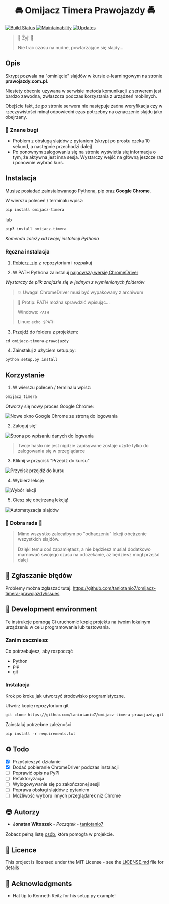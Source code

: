 <h1 align="center">🚘 Omijacz Timera Prawojazdy 🚔</h1>

[![Build Status](https://travis-ci.org/taniotanio7/omijacz-timera-prawojazdy.svg?branch=master)](https://travis-ci.org/taniotanio7/omijacz-timera-prawojazdy)
[![Maintainability](https://api.codeclimate.com/v1/badges/f1483bc09e7003232cb7/maintainability)](https://codeclimate.com/github/taniotanio7/omijacz-timera-prawojazdy/maintainability)
[![Updates](https://pyup.io/repos/github/taniotanio7/omijacz-timera-prawojazdy/shield.svg)](https://pyup.io/repos/github/taniotanio7/omijacz-timera-prawojazdy/)

> 🎉 Żyj! 🎉
>
> Nie trać czasu na nudne, powtarzające się slajdy...

## Opis

Skrypt pozwala na "ominięcie" slajdów w kursie e-learningowym na stronie **prawojazdy.com.pl**.

Niestety obecnie używana w serwisie metoda komunikacji z serwerem jest bardzo zawodna, zwłaszcza podczas korzystania
z urządzeń mobilnych.

Obejście fakt, że po stronie serwera nie następuje żadna weryfikacja czy w rzeczywistości minął odpowiedni czas
potrzebny na oznaczenie slajdu jako obejrzany.

### :poop: Znane bugi

- Problem z obsługą slajdów z pytaniem (skrypt po prostu czeka 10 sekund, a następnie przechodzi dalej)
- Po ponownym zalogowaniu się na stronie wyświetla się informacja o tym, że aktywna jest inna sesja. Wystarczy wejść na główną jeszcze raz i ponownie wybrać kurs.


## Instalacja

Musisz posiadać zainstalowanego Pythona, pip oraz **Google Chrome**.

W wierszu poleceń / terminalu wpisz:

```python
pip install omijacz-timera
```
lub
```python
pip3 install omijacz-timera
```
*Komenda zależy od twojej instalacji Pythona*

### Ręczna instalacja

1. [Pobierz .zip](https://github.com/taniotanio7/omijacz-timera-prawojazdy/archive/master.zip) z repozytorium i rozpakuj

2. W PATH Pythona zainstaluj [najnowszą wersję ChromeDriver](https://sites.google.com/a/chromium.org/chromedriver/downloads)

*Wystarczy że plik znajdzie się w jednym z wymienionych folderów*

> 💥 Uwaga! ChromeDriver musi być wypakowany z archiwum

> 🍻 Protip: PATH można sprawdzić wpisując...
>
> Windows: `PATH`
>
> Linux: `echo $PATH`

3. Przejdź do folderu z projektem:

```
cd omijacz-timera-prawojazdy
```

4. Zainstaluj z użyciem setup.py:
```
python setup.py install
```


## Korzystanie

1. W wierszu poleceń / terminalu wpisz:

```
omijacz_timera
```

Otworzy się nowy proces Google Chrome:

![Nowe okno Google Chrome ze stroną do logowania](/readme_images/login_screen.png)

2. Zaloguj się!

![Strona po wpisaniu danych do logwania](/readme_images/login_screen_filled.png)

> Twoje hasło nie jest nigdzie zapisywane zostaje użyte tylko do zalogowania się w przeglądarce

3. Kliknij w przycisk "Przejdź do kursu"

![Przycisk przejdź do kursu](/readme_images/course_select_main.png)

4. Wybierz lekcję

![Wybór lekcji](/readme_images/course_select_choice.png)

5. Ciesz się obejrzaną lekcją!

![Automatyzacja slajdów](/readme_images/course_automated.png)

### :rotating_light: Dobra rada :rotating_light:

> Mimo wszystko zalecałbym po "odhaczeniu" lekcji obejrzenie wszystkich slajdów.
>
> Dzięki temu coś zapamiętasz, a nie będziesz musiał dodatkowo marnować swojego czasu
> na odczekanie, aż będziesz mógł przejść dalej


## :poop: Zgłaszanie błędów

Problemy można zgłaszać tutaj: https://github.com/taniotanio7/omijacz-timera-prawojazdy/issues

## :construction_worker: Development environment

Te instrukcje pomogą Ci uruchomić kopię projektu na twoim lokalnym urządzeniu w celu programowania lub testowania. 

### Zanim zaczniesz

Co potrzebujesz, aby rozpocząć

- Python
- pip
- git

### Instalacja

Krok po kroku jak utworzyć środowisko programistyczne.

Utwórz kopię repozytorium git

```
git clone https://github.com/taniotanio7/omijacz-timera-prawojazdy.git
```

Zainstaluj potrzebne zależności

```
pip install -r requirements.txt
```

## :recycle: Todo

- [x] Przyśpieszyć działanie
- [x] Dodać pobieranie ChromeDriver podczas instalacji
- [ ] Poprawić opis na PyPI
- [ ] Refaktoryzacja
- [ ] Wylogowywanie się po zakończonej sesjii
- [ ] Poprawa obsługi slajdów z pytaniem
- [ ] Możliwość wyboru innych przeglądarek niż Chrome

## :sunglasses: Autorzy

* **Jonatan Witoszek** - *Początek* - [taniotanio7](https://github.com/taniotanio7)

Zobacz pełną listę [osób](https://github.com/taniotanio7/omijacz-timera-prawojazdy/contributors), która pomogła w projekcie.

## :page_facing_up: Licence

This project is licensed under the MIT License - see the [LICENSE.md](LICENSE.md) file for details

## :clap: Acknowledgments

* Hat tip to Kenneth Reitz for his setup.py example!
